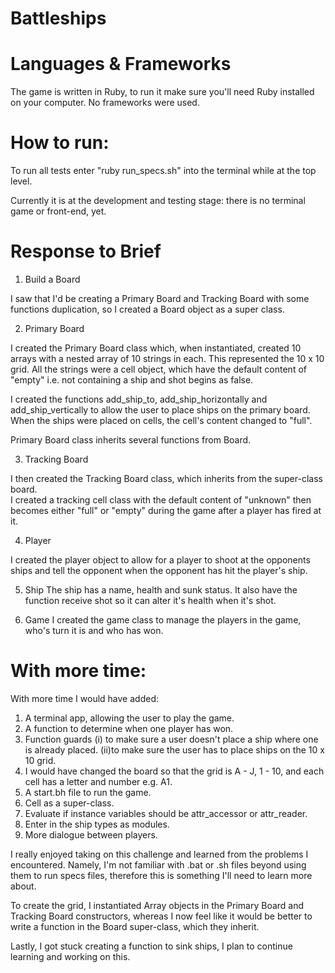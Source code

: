 # Battleships

# Languages & Frameworks
The game is written in Ruby, to run it make sure you'll need Ruby installed on your computer.
No frameworks were used.

# How to run:
To run all tests enter "ruby run_specs.sh" into the terminal while at the top level. 

Currently it is at the development and testing stage: there is no terminal game or front-end, yet.

# Response to Brief

1. Build a Board

I saw that I'd be creating a Primary Board and Tracking Board with some functions duplication, 
so I created a Board object as a super class.

2. Primary Board

I created the Primary Board class which, when instantiated, created 10 arrays 
with a nested array of 10 strings in each. This represented the 10 x 10 grid.
All the strings were a cell object, which have the default content of "empty" 
i.e. not containing a ship and shot begins as false.

I created the functions add_ship_to, add_ship_horizontally and add_ship_vertically 
to allow the user to place ships on the primary board. When the ships were placed
on cells, the cell's content changed to "full".

Primary Board class inherits several functions from Board.

3. Tracking Board

I then created the Tracking Board class, which inherits from the super-class board.  
I created a tracking cell class with the default content of "unknown" then becomes either
"full" or "empty" during the game after a player has fired at it.

4. Player

I created the player object to allow for a player to shoot at the opponents ships and tell the opponent
when the opponent has hit the player's ship.

5. Ship
The ship has a name, health and sunk status. It also have the function receive shot so it can alter it's health
when it's shot.

6. Game
I created the game class to manage the players in the game, who's turn it is and who has won.

# With more time:

With more time I would have added:
1. A terminal app, allowing the user to play the game.
2. A function to determine when one player has won.
3. Function guards
  (i) to make sure a user doesn't place a ship where one is already placed.
  (ii)to make sure the user has to place ships on the 10 x 10 grid.
4. I would have changed the board so that the grid is A - J, 1 - 10, and each cell has a letter and number e.g. A1.
5. A start.bh file to run the game.
6. Cell as a super-class.
7. Evaluate if instance variables should be attr_accessor or attr_reader.
8. Enter in the ship types as modules.
9. More dialogue between players.

I really enjoyed taking on this challenge and learned from the problems I encountered.  Namely, I'm not familiar with .bat or .sh files
beyond using them to run specs files, therefore this is something I'll need to learn more about.

To create the grid, I instantiated Array objects in the Primary Board and Tracking Board constructors,
whereas I now feel like it would be better to write a function in the Board super-class, which they inherit.

Lastly, I got stuck creating a function to sink ships, I plan to continue learning and working on this.
